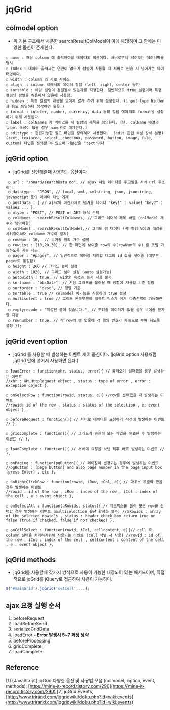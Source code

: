# jqGrid

## colmodel option

* 위 기본 구조에서 사용한 searchResultColModel이 이에 해당하며 그 안에는 다양한 옵션이 존재한다.

```
○ name : 해당 column 에 출력해야할 데이터의 이름이다. 서버로부터 넘어오는 데이터명을 명시
○ index : 데이터 출력과는 연관이 없으며 정렬에 사용할 때 서버로 전송 시 넘어가는 데이터명이다.
○ width : column 의 가로 사이즈
○ align  : column 내에서의 데이터 정렬 (left, right, center 등?)
○ sortable : 해당 컬럼이 정렬될수 있는지를 지정한다. 일반적으로 true 설정이며 특정 컬럼의 정렬을 허용하지 않을때 사용함.
○ hidden : 특정 컬럼의 내용을 보이지 않게 하기 위해 설정한다. (input type hidden 과 용도 동일하다 생각하면 될듯.)
○ format : intefer, number, currency, data 등의 컬럼 데이터의 format을 설정하기 위해 사용된다.
○ label : colNames 가 비어있을 때 컬럼의 제목을 정의한다. (단. colName 배열과 label 속성이 없을 경우 name으로 대체한다.)
○ edittype : 편집가능한 필드 타입을 정의하며 사용한다.  (edit 관련 속성 상세 설명)
(text, textarea, select, checkbox, password, button, image, file, custom) 타입을 정의할 수 있으며 기본값은 'text'이다
```

## jqGrid option

* jqGrid를 선언해줄때 사용하는 옵션이다

```
 ○ url : "/board/searchData.do", // ajax 처럼 데이터를 주고받을 서버 url 주소이다.
 ○ datatype : "JSON", // local, xml, xmlstring, json, jsonstring, javascript 등의 데이터 타입 기재
 ○ postData : { // ajax와 마찬가지로 넘겨줄 데이터 "key1" : value1 "key2" : value2 ... },
 ○ mtype : "POST", // POST or GET 형식 선택
 ○ colNames : searchResultColNames, // 그리드 헤더의 제목 배열 (colModel 개수와 맞아야함)
 ○ colModel : searchResultColModel,// 그리드 행 데이터 (꼭 컬럼(VO)과 매칭을 시켜줘야하며 colName 개수와 일치)
 ○ rowNum : 10,  // 보여줄 행의 개수 설정
 ○ rowList : [10,20,30], // 한 화면에 보여줄 row의 수(rowNum의 수) 를 조절 가능하도록 기능 제공
 ○ pager : "#pager", // 일반적으로 페이징 처리할 태그의 id 값을 넣어줌 (대부분 pager로 통일함)
 ○ height : 260 // 그리드 높이 설정
 ○ width : 1020, // 그리드 넓이 설정 (auto 설정가능)
 ○ autowidth : true, // width 속성과 동시 사용 불가
 ○ sortname : "bbsDate", // 처음 그리드를 불러올 때 정렬에 사용할 기준 컬럼
 ○ sortorder : "desc", // 정렬 기준
 ○ sortable : true // colmodel 에기능을 사용하려 true 설정
 ○ multiselect : true // 그리드 왼쪽부분에 셀렉트 박스가 생겨 다중선택이 가능해진다.
 ○ emptyrecode : "작성된 글이 없습니다.", // 뿌려줄 데이터가 없을 경우 보여줄 문자열 지정
 ○ rownumber : true, // 각 row의 맨 앞줄에 각 행의 번호가 자동으로 부여 되도록 설정 });
```

## jqGrid event option

* jqGrid 를 사용할 때 발생하는 이벤트 제어 옵션이다. (jqGrid option 사용처럼 jqGrid 안에 넣어서 사용하면 된다.)

```
○ loadError : function(xhr, status, error){ // 불러오기 실패했을 경우 발생하는 이벤트 
//xhr : XMLHttpRequest object , status : type of error , error : exception object }, 

○ onSelectRow : function(rowid, status, e){ //row를 선택했을 때 발생하는 이벤트 
//rowid: id of the row , status : status of the selection , e: event object }, 

○ beforeRequest : function(){ // 서버로 데이터를 요청하기 직전에 발생하는 이벤트 // }, 

○ gridComplete : function(){ // 그리드가 완전히 모든 작업을 완료한 후 발생하는 이벤트 // }, 

○ loadComplete : function(){ // 서버에 요청을 보낸 직후 바로 발생하는 이벤트 // }, 

○ onPaging : function(pgButton){ // 페이징이 변경되는 경우에 발생하는 이벤트 
//pgButton : [page button] and also page number in the page input box (press Enter) , etc }, 

○ onRightClickRow : function(rowid, iRow, iCol, e){ // 마우스 우클릭 했을경우 발생하는 이벤트 
//rowid : id of the row , iRow : index of the row , iCol : index of the cell , e : event object }, 

○ onSelectAll : function(aRowids, status){ // 체크박스를 눌러 모든 row를 선택할 경우 발생하는 이벤트 (multiselection 옵션 활성화 필수) //aRowids : array of the selected rowid's , status : header check box return true or false (true if checked, false if not checked) }, 

○ onCellSelect : function(rowid, iCol, cellcontent, e){// cell 즉 column 선택을 처리하기위해 사용되는 이벤트 (cell 식별 시 사용) //rowid : id of the row , iCol : index of the cell , cellcontent : content of the cell , e : event object },
```

## jqGrid methods

* jqGrid를 사용할때 갖가지 방식으로 사용이 가능한 내장되어 있는 메서드이며, 직접적으로 jqGrid를 jQuery로 접근하여 사용이 가능하다.

``` js
$('#mainGrid').jqGrid('setCell',...);
```

## ajax 요청 실행 순서

1. beforeRequest
2. loadBeforeSend
3. serializeGridData
4. loadError
**\- Error 발생시 5\~7 과정 생략**
5. beforeProcessing
6. gridComplete
7. loadComplete

## Reference

&#91;1&#93; &#91;JavaScript&#93; jqGrid 다양한 옵션 및 사용법 모음 \(colmodel\, option\, event\, methods\)\, [https://mine-it-record.tistory.com/290](https://mine-it-record.tistory.com/290)
[2] jqGrid Events, [http://www.trirand.com/jqgridwiki/doku.php?id=wiki:events](http://www.trirand.com/jqgridwiki/doku.php?id=wiki:events)